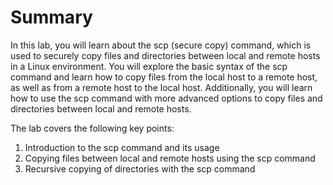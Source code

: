 # Summary

In this lab, you will learn about the scp (secure copy) command, which is used to securely copy files and directories between local and remote hosts in a Linux environment. You will explore the basic syntax of the scp command and learn how to copy files from the local host to a remote host, as well as from a remote host to the local host. Additionally, you will learn how to use the scp command with more advanced options to copy files and directories between local and remote hosts.

The lab covers the following key points:

1. Introduction to the scp command and its usage
2. Copying files between local and remote hosts using the scp command
3. Recursive copying of directories with the scp command
